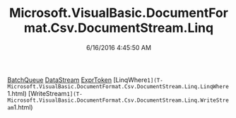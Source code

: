 ﻿---
title: Microsoft.VisualBasic.DocumentFormat.Csv.DocumentStream.Linq
date: 6/16/2016 4:45:50 AM
---

[BatchQueue](T-Microsoft.VisualBasic.DocumentFormat.Csv.DocumentStream.Linq.BatchQueue.html)
[DataStream](T-Microsoft.VisualBasic.DocumentFormat.Csv.DocumentStream.Linq.DataStream.html)
[ExprToken](T-Microsoft.VisualBasic.DocumentFormat.Csv.DocumentStream.Linq.ExprToken.html)
[LinqWhere`1](T-Microsoft.VisualBasic.DocumentFormat.Csv.DocumentStream.Linq.LinqWhere`1.html)
[WriteStream`1](T-Microsoft.VisualBasic.DocumentFormat.Csv.DocumentStream.Linq.WriteStream`1.html)
